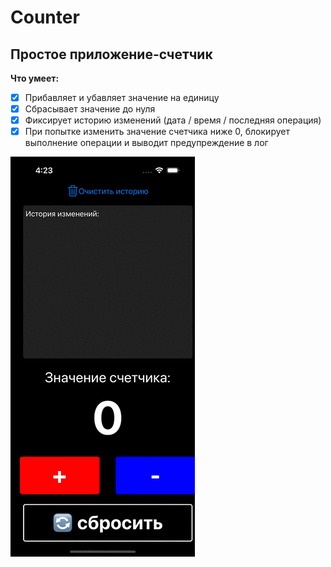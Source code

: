 # Counter

## Простое приложение-счетчик ##

**Что умеет:**

- [x] Прибавляет и убавляет значение на единицу
- [x] Сбрасывает значение до нуля
- [x] Фиксирует историю изменений (дата / время / последняя операция)
- [x] При попытке изменить значение счетчика ниже 0, блокирует выполнение операции и выводит предупреждение в лог
      
![preview](https://github.com/AleksPt/Counter/blob/main/previewApp.gif)
